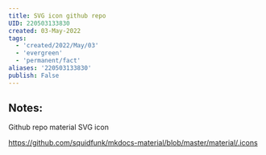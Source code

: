 ```yaml
---
title: SVG icon github repo
UID: 220503133830
created: 03-May-2022
tags:
  - 'created/2022/May/03'
  - 'evergreen'
  - 'permanent/fact'
aliases: '220503133830'
publish: False
---
```

## Notes:
Github repo material SVG icon

https://github.com/squidfunk/mkdocs-material/blob/master/material/.icons
